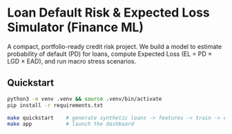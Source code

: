 # Loan Default Risk & Expected Loss Simulator (Finance ML)

A compact, portfolio-ready credit risk project. We build a model to estimate probability of default (PD) for loans, compute Expected Loss (EL = PD × LGD × EAD), and run macro stress scenarios.

## Quickstart
```bash
python3 -m venv .venv && source .venv/bin/activate
pip install -r requirements.txt

make quickstart    # generate synthetic loans -> features -> train -> evaluate
make app           # launch the dashboard
```
